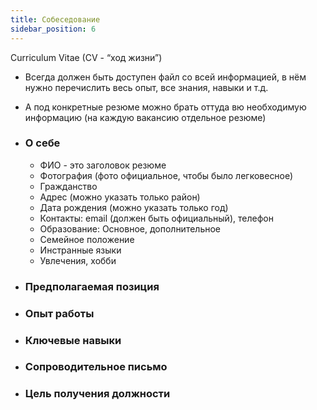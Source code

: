 ```yaml
---
title: Собеседование
sidebar_position: 6
---
```


Curriculum Vitae (CV - “ход жизни”)

- Всегда должен быть доступен файл со всей информацией, в нём нужно перечислить весь опыт, все знания, навыки и т.д.
- А под конкретные резюме можно брать оттуда вю необходимую информацию (на каждую вакансию отдельное резюме)

- ### О себе

  - ФИО - это заголовок резюме
  - Фотография (фото официальное, чтобы было легковесное)
  - Гражданство
  - Адрес (можно указать только район)
  - Дата рождения (можно указать только год)
  - Контакты: email (должен быть официальный), телефон
  - Образование: Основное, дополнительное
  - Cемейное положение
  - Инстранные языки
  - Увлечения, хобби

- ### Предполагаемая позиция

- ### Опыт работы 

- ### Ключевые навыки 

- ### Сопроводительное письмо

- ### Цель получения должности
